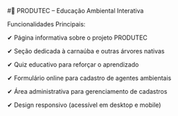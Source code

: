 #🌱 PRODUTEC – Educação Ambiental Interativa

Funcionalidades Principais:

✔ Página informativa sobre o projeto PRODUTEC

✔ Seção dedicada à carnaúba e outras árvores nativas

✔ Quiz educativo para reforçar o aprendizado

✔ Formulário online para cadastro de agentes ambientais

✔ Área administrativa para gerenciamento de cadastros

✔ Design responsivo (acessível em desktop e mobile)
